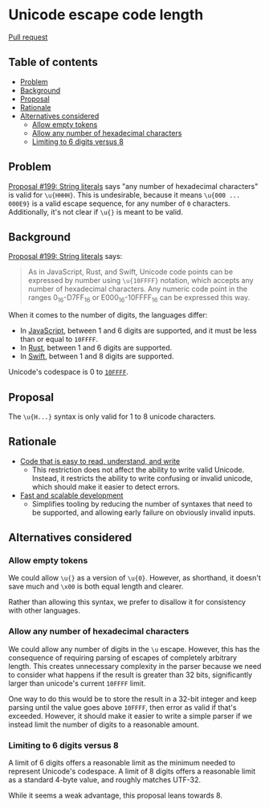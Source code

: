 # Unicode escape code length

<!--
Part of the Carbon Language project, under the Apache License v2.0 with LLVM
Exceptions. See /LICENSE for license information.
SPDX-License-Identifier: Apache-2.0 WITH LLVM-exception
-->

[Pull request](https://github.com/carbon-language/carbon-lang/pull/2040)

<!-- toc -->

## Table of contents

-   [Problem](#problem)
-   [Background](#background)
-   [Proposal](#proposal)
-   [Rationale](#rationale)
-   [Alternatives considered](#alternatives-considered)
    -   [Allow empty tokens](#allow-empty-tokens)
    -   [Allow any number of hexadecimal characters](#allow-any-number-of-hexadecimal-characters)
    -   [Limiting to 6 digits versus 8](#limiting-to-6-digits-versus-8)

<!-- tocstop -->

## Problem

[Proposal #199: String literals](https://github.com/carbon-language/carbon-lang/pull/199)
says "any number of hexadecimal characters" is valid for `\u{HHHH}`. This is
undesirable, because it means `\u{000 ... 000E9}` is a valid escape sequence,
for any number of `0` characters. Additionally, it's not clear if `\u{}` is
meant to be valid.

## Background

[Proposal #199: String literals](https://github.com/carbon-language/carbon-lang/pull/199)
says:

> As in JavaScript, Rust, and Swift, Unicode code points can be expressed by
> number using `\u{10FFFF}` notation, which accepts any number of hexadecimal
> characters. Any numeric code point in the ranges
> 0<sub>16</sub>-D7FF<sub>16</sub> or E000<sub>16</sub>-10FFFF<sub>16</sub> can
> be expressed this way.

When it comes to the number of digits, the languages differ:

-   In [JavaScript](https://262.ecma-international.org/13.0/#prod-CodePoint),
    between 1 and 6 digits are supported, and it must be less than or equal to
    `10FFFF`.
-   In [Rust](https://doc.rust-lang.org/reference/tokens.html), between 1 and 6
    digits are supported.
-   In
    [Swift](https://docs.swift.org/swift-book/LanguageGuide/StringsAndCharacters.html),
    between 1 and 8 digits are supported.

Unicode's codespace is 0 to [`10FFFF`](https://unicode.org/glossary/#codespace).

## Proposal

The `\u{H...}` syntax is only valid for 1 to 8 unicode characters.

## Rationale

-   [Code that is easy to read, understand, and write](/docs/project/goals.md#code-that-is-easy-to-read-understand-and-write)
    -   This restriction does not affect the ability to write valid Unicode.
        Instead, it restricts the ability to write confusing or invalid unicode,
        which should make it easier to detect errors.
-   [Fast and scalable development](/docs/project/goals.md#fast-and-scalable-development)
    -   Simplifies tooling by reducing the number of syntaxes that need to be
        supported, and allowing early failure on obviously invalid inputs.

## Alternatives considered

### Allow empty tokens

We could allow `\u{}` as a version of `\u{0}`. However, as shorthand, it doesn't
save much and `\x00` is both equal length and clearer.

Rather than allowing this syntax, we prefer to disallow it for consistency with
other languages.

### Allow any number of hexadecimal characters

We could allow any number of digits in the `\u` escape. However, this has the
consequence of requiring parsing of escapes of completely arbitrary length. This
creates unnecessary complexity in the parser because we need to consider what
happens if the result is greater than 32 bits, significantly larger than
unicode's current `10FFFF` limit.

One way to do this would be to store the result in a 32-bit integer and keep
parsing until the value goes above `10FFFF`, then error as valid if that's
exceeded. However, it should make it easier to write a simple parser if we
instead limit the number of digits to a reasonable amount.

### Limiting to 6 digits versus 8

A limit of 6 digits offers a reasonable limit as the minimum needed to represent
Unicode's codespace. A limit of 8 digits offers a reasonable limit as a standard
4-byte value, and roughly matches UTF-32.

While it seems a weak advantage, this proposal leans towards 8.
